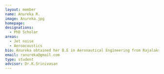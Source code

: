 ```yaml
---
layout: member
name: Anureka R. 
image: Anureka.jpg
homepage: 
designations: 
  - PhD Scholar
areas: 
  - Jet noise
  - Aeroacoustics
bio: Anureka obtained her B.E in Aeronautical Engineering from Rajalakshmi Engineering College, Chennai in 2014. She is presently pursuing her Doctoral degree at IIT Madras. Her research work centers on noise mitigation by trailing edge modification for sonic jets.
email: ranureka@gmail.com
type: student
advisor: Dr.K.Srinivasan
---
```

